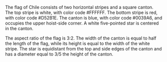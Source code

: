 The flag of Chile consists of two horizontal stripes and a square canton. The top stripe is white, with color code #FFFFFF. The bottom stripe is red, with color code #D52B1E. The canton is blue, with color code #0039A6, and occupies the upper hoist-side corner. A white five-pointed star is centered in the canton.

The aspect ratio of the flag is 3:2. The width of the canton is equal to half the length of the flag, while its height is equal to the width of the white stripe. The star is equidistant from the top and side edges of the canton and has a diameter equal to 3/5 the height of the canton.